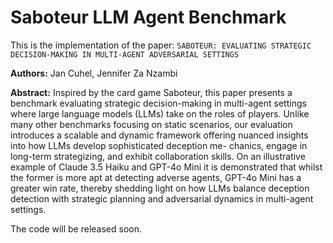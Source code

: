 # Saboteur LLM Agent Benchmark

This is the implementation of the paper: `SABOTEUR: EVALUATING STRATEGIC DECISION-MAKING IN MULTI-AGENT ADVERSARIAL SETTINGS`

**Authors:** Jan Cuhel, Jennifer Za Nzambi 

**Abstract:** Inspired by the card game Saboteur, this paper presents a benchmark evaluating
strategic decision-making in multi-agent settings where large language models
(LLMs) take on the roles of players. Unlike many other benchmarks focusing
on static scenarios, our evaluation introduces a scalable and dynamic framework
offering nuanced insights into how LLMs develop sophisticated deception me-
chanics, engage in long-term strategizing, and exhibit collaboration skills. On
an illustrative example of Claude 3.5 Haiku and GPT-4o Mini it is demonstrated
that whilst the former is more apt at detecting adverse agents, GPT-4o Mini has a
greater win rate, thereby shedding light on how LLMs balance deception detection
with strategic planning and adversarial dynamics in multi-agent settings.

The code will be released soon.
